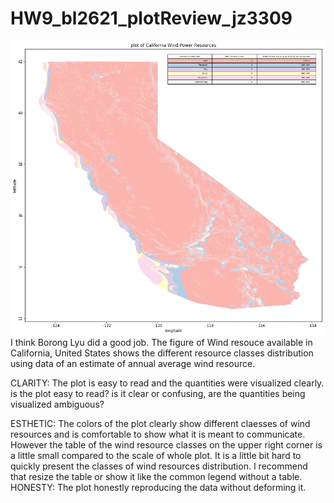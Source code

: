 # HW9_bl2621_plotReview_jz3309
![image](https://github.com/jz3309/PUI2018_jz3309/blob/master/HW9_jz3309/bl2621_plot.png)
I think Borong Lyu did a good job. The figure of Wind resouce available in California, United States shows the different resource classes distribution using data of an estimate of annual average wind resource.

CLARITY: The plot is easy to read and the quantities were visualized clearly.
is the plot easy to read? is it clear or confusing, are the quantities being visualized ambiguous? 

ESTHETIC: The colors of the plot clearly show different claesses of wind resources and is comfortable to show what it is meant to communicate. However the table of the wind resource classes on the upper right corner is a little small compared to the scale of whole plot. It is a little bit hard to quickly present the classes of wind resources distribution.
I recommend that resize the table or show it like the common legend without a table. 
HONESTY: The plot honestly reproducing the data without deforming it.
